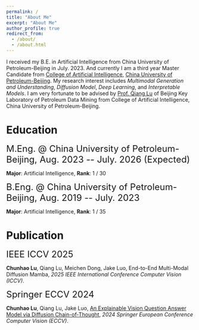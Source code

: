```yaml
---
permalink: /
title: "About Me"
excerpt: "About Me"
author_profile: true
redirect_from: 
  - /about/
  - /about.html
---
```


I received my B.E. in Artificial Intelligence from China University of Petroleum-Beijing in July. 2023. And currently I am a third year Master Candidate from [College of Artificial Intelligence](https://www.cup.edu.cn/cupai/), [China University of Petroleum-Beijing](https://cup.edu.cn/). My research interest includes *Multimodal Generation and Understanding*, *Diffusion Model*, *Deep Learning*, and *Interpretable Models*. I am very fortunate to be advised by [Prof. Qiang Lu](https://scholar.google.com/citations?user=m61aeIAAAAAJ&hl=en) of Beijing Key Laboratory of Petroleum Data Mining from College of Artificial Intelligence, China University of Petroleum-Beijing.

# Education
<font size=5>M.Eng. @ China University of Petroleum-Beijing, Aug. 2023 -- July. 2026 (Expected)</font>

**Major**: Artificial Intelligence, **Rank**: 1 / 30

<font size=5>B.Eng. @ China University of Petroleum-Beijing, Aug. 2019 -- July. 2023</font>

**Major**: Artificial Intelligence, **Rank**: 1 / 35

# Publication
<font size=5>IEEE ICCV 2025</font>

**Chunhao Lu**, Qiang Lu, Meichen Dong, Jake Luo, End-to-End Multi-Modal Diffusion Mamba, *2025 IEEE International Conference Computer Vision (ICCV)*.

<font size=5>Springer ECCV 2024</font>

**Chunhao Lu**, Qiang Lu, Jake Luo, [An Explainable Vision Question Answer Model via Diffusion Chain-of-Thought](https://www.ecva.net/papers/eccv_2024/papers_ECCV/papers/08395.pdf), *2024 Springer European Conference Computer Vision (ECCV)*.
